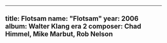 
---
title: Flotsam
name: "Flotsam"
year:  2006
album: Walter Klang era 2
composer: Chad Himmel, Mike Marbut, Rob Nelson
---
